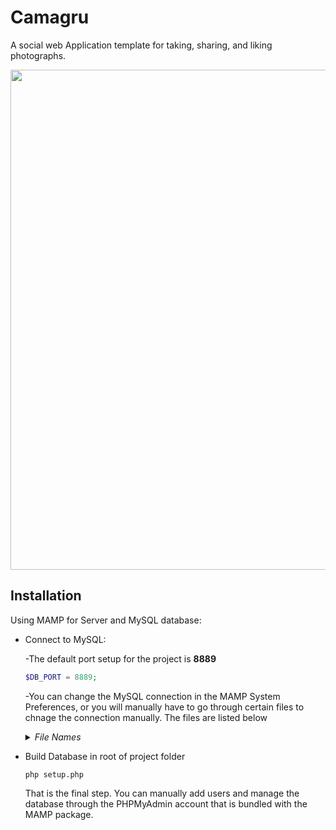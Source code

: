 # Camagru
A social web Application template for taking, sharing, and liking photographs.

<img src="https://i.ibb.co/MR353Hr/Screen-Shot-2019-04-08-at-8-37-19-PM.png" width="800" />

## Installation
Using MAMP for Server and MySQL database:
- Connect to MySQL:

  -The default port setup for the project is **8889**
  ```php
  $DB_PORT = 8889;
  ```
  -You can change the MySQL connection in the MAMP System Preferences, or you will manually have to go through certain files to chnage the connection manually. The files are listed below
  <details>
  <summary>
  <i>File Names</i>
  </summary>
  <p>avatar_load.php</p>
  <p>check_forgot_pass.php</p>
  <p>check_new_user.php</p>
  <p>comment.php</p>
  <p>database.php</p>
  <p>delete_pic.php</p>
  <p>file_gall_Upload.php</p>
  <p>file_prof_Upload.php</p>
  <p>file_stick_Upload.php</p>
  <p>gallery_load.php</p>
  <p>grab_comments.php</p>
  <p>new_usr_session.php</p>
  <p>savephoto.php</p>
  <p>search.php</p>
  <p>send_likes.php</p>
  <p>sticker_load.php</p>
  <p>table_create.php</p>
  <p>usr_user_search.php</p>
  </details
- Build Database in root of project folder

  ```
  php setup.php
  ```
  That is the final step. You can manually add users and manage the database through the PHPMyAdmin account that is bundled with the MAMP package.
